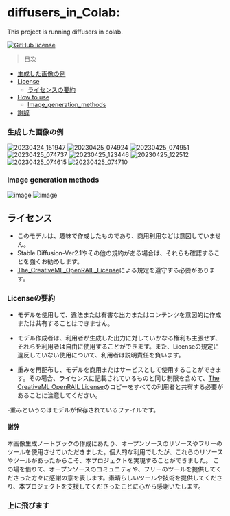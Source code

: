 # diffusers_in_Colab:

This project is running diffusers in colab.

[![GitHub license](https://img.shields.io/badge/license-Apache-blue.svg)](
https://github.com/drkostas/COSC525-Project1/blob/master/LICENSE)

>目次
+ [生成した画像の例](#生成した画像の例)
+ [License](#license)
     + [ライセンスの要約](#ライセンスの要約)
+ [How to use](#How_to_use)
     + [Image_generation_methods](#Image_generation_methods) 
+ [謝辞](#謝辞)


###  生成した画像の例<a name = "画像の例"></a>

![20230424_151947](https://github.com/suzukimain/image/assets/131413573/c9e45d4a-3e65-4d00-9958-15f5713884a0)
![20230425_074924](https://github.com/suzukimain/image/assets/131413573/4cf3410a-99c5-4247-87eb-dd19535eb4e2)
![20230425_074951](https://github.com/suzukimain/image/assets/131413573/a7248abc-3d19-45f0-b05a-1e9c665cc6a8)
![20230425_074737](https://github.com/suzukimain/image/assets/131413573/9a3e2172-eed8-43f5-85d3-babbbbe01a90)
![20230425_123446](https://github.com/suzukimain/image/assets/131413573/8df5793a-0eea-4179-8d54-946fb69d5a85)
![20230425_122512](https://github.com/suzukimain/image/assets/131413573/ff577a7d-45e7-4844-aa98-4621a880278d)
![20230425_074615](https://github.com/suzukimain/image/assets/131413573/4d97361b-268f-44b3-808e-0c036360d48f)
![20230425_074710](https://github.com/suzukimain/image/assets/131413573/d5d67630-e67d-4bff-ab4c-6771e0f01079)


###  Image generation methods<a name = "Image_generation_methods"></a>
![image](https://github.com/suzukimain/diffusers_in_Colab/assets/131413573/d83a98bc-d3db-462d-8bde-9a142d9c369c)
![image](https://github.com/suzukimain/diffusers_in_Colab/assets/131413573/b728aac2-a2b3-468d-991e-6f37cfa6aef7)

## ライセンス<a name = "License"></a>

* このモデルは、趣味で作成したものであり、商用利用などは意図していません。
* Stable Diffusion-Ver2.1やその他の規約がある場合は、それらも確認することを強くお勧めします。
* [The_CreativeML_OpenRAIL_License](https://huggingface.co/spaces/CompVis/stable-diffusion-license)による規定を遵守する必要があります。

###  Licenseの要約<a name = "ライセンスの要約"></a>

* モデルを使用して、違法または有害な出力またはコンテンツを意図的に作成または共有することはできません。

* モデル作成者は、利用者が生成した出力に対していかなる権利も主張せず、それらを利用者は自由に使用することができます。また、Licenseの規定に違反していない使用について、利用者は説明責任を負います。

* 重みを再配布し、モデルを商用またはサービスとして使用することができます。その場合、ライセンスに記載されているものと同じ制限を含めて、[The CreativeML OpenRAIL License](https://huggingface.co/spaces/CompVis/stable-diffusion-license)のコピーをすべての利用者と共有する必要があることに注意してください。

-重みというのはモデルが保存されているファイルです。



#### 謝辞<a name = "謝辞"></a>

本画像生成ノートブックの作成にあたり、オープンソースのリソースやフリーのツールを使用させていただきました。個人的な利用でしたが、これらのリソースやツールがあったからこそ、本プロジェクトを実現することができました。 この場を借りて、オープンソースのコミュニティや、フリーのツールを提供してくださった方々に感謝の意を表します。素晴らしいツールや技術を提供してくださり、本プロジェクトを支援してくださったことに心から感謝いたします。

###  上に飛びます<a name = "Image Generation"></a>





